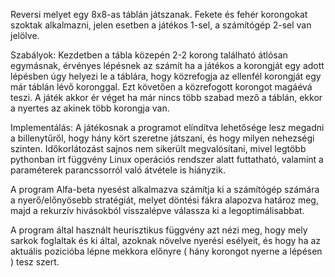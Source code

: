 Reversi melyet egy 8x8-as táblán játszanak. Fekete és fehér korongokat szoktak alkalmazni, jelen esetben a játékos 1-sel, a számítógép 2-sel 
van jelölve.

Szabályok: 
          Kezdetben a tábla közepén 2-2 korong található átlósan egymásnak, érvényes lépésnek az számít ha a játékos a korongját egy adott
lépésben úgy helyezi le a táblára, hogy közrefogja az ellenfél korongját egy már táblán lévő koronggal. Ezt követően a közrefogott korongot
magáévá teszi. A játék akkor ér véget ha már nincs több szabad mező a táblán, ekkor a nyertes az akinek több korongja van.

Implementálás:
          A játékosnak a programot elíndítva lehetősége lesz megadni a billenytűről, hogy hány kört szeretne játszani, és hogy milyen nehezségi
szinten. Időkorlátozást sajnos nem sikerült megvalósítani, mivel legtöbb pythonban írt függvény Linux operációs rendszer alatt futtatható,
valamint a paraméterek parancssorról való átvétele is hiányzik.

A program Alfa-beta nyesést alkalmazva számítja ki a számítógép számára a nyerő/előnyösebb stratégiát, melyet döntési fákra alapozva határoz
meg, majd a rekurzív hivásokból visszalépve válassza ki a legoptimálisabbat.

A program által használt heurisztikus függvény azt nézi meg, hogy mely sarkok foglaltak és ki által, azoknak növelve nyerési esélyeit, és
hogy ha az aktuális pozicióba lépne mekkora előnyre ( hány korongot nyerne a lépésen ) tesz szert.



